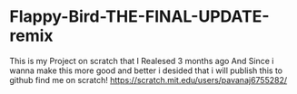 # Flappy-Bird-THE-FINAL-UPDATE-remix
This is my Project on scratch that I Realesed 3 months ago And Since i wanna make this more good and better i desided that i will publish this to github
find me on scratch! https://scratch.mit.edu/users/pavanaj6755282/
